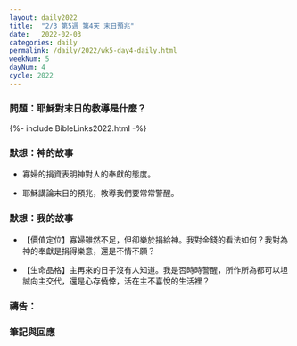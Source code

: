 ```yaml
---
layout: daily2022
title:  "2/3 第5週 第4天 末日預兆"
date:   2022-02-03
categories: daily
permalink: /daily/2022/wk5-day4-daily.html
weekNum: 5
dayNum: 4
cycle: 2022
---
```


### 問題：耶穌對末日的教導是什麼？

{%- include BibleLinks2022.html -%}

### 默想：神的故事 
+ 寡婦的捐資表明神對人的奉獻的態度。

+ 耶穌講論末日的預兆，教導我們要常常警醒。 

### 默想：我的故事 
+ 【價值定位】寡婦雖然不足，但卻樂於捐給神。我對金錢的看法如何？我對為神的奉獻是捐得樂意，還是不情不願？

+ 【生命品格】主再來的日子沒有人知道。我是否時時警醒，所作所為都可以坦誠向主交代，還是心存僥倖，活在主不喜悅的生活裡？

### 禱告：

### 筆記與回應
